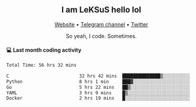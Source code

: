 <h2 align="center">I am LeKSuS hello lol</h2>
<div align="center">
  <a href="https://leksus.net">Website</a> •
  <a href="https://t.me/leksus_was_here">Telegram channel</a> •
  <a href="https://twitter.com/___LeKSuS___">Twitter</a>
</div>
<p align="center">So yeah, I code. Sometimes.</p>

#### :computer: Last month coding activity
<!--START_SECTION:waka-->

```txt
Total Time: 56 hrs 32 mins

C                          32 hrs 42 mins  ██████████████▒░░░░░░░░░░   57.68 %
Python                     8 hrs 1 min     ███▓░░░░░░░░░░░░░░░░░░░░░   14.16 %
Go                         5 hrs 22 mins   ██▒░░░░░░░░░░░░░░░░░░░░░░   09.48 %
YAML                       3 hrs 9 mins    █▒░░░░░░░░░░░░░░░░░░░░░░░   05.57 %
Docker                     2 hrs 19 mins   █░░░░░░░░░░░░░░░░░░░░░░░░   04.10 %
```

<!--END_SECTION:waka-->

<!-- flag{4_l0t_0f_1nter35t1ng_th1ng5_4r3_1n_publ1c_d0m41n} -->
